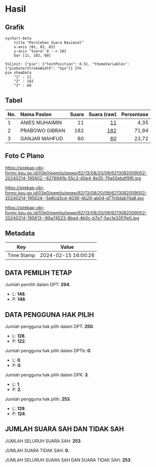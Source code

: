 # Hasil

## Grafik

```mermaid
xychart-beta
    title "Perolehan Suara Nasional"
    x-axis [01, 02, 03]
    y-axis "Suara" 0 --> 182
    bar [11, 182, 60]
```

```mermaid
%%{init: {"pie": {"textPosition": 0.5}, "themeVariables": {"pieOuterStrokeWidth": "5px"}} }%%
pie showData
    "1" : 11
    "2" : 182
    "3" : 60
```

## Tabel

| No. | Nama Paslon    | Suara | Suara (raw) | Persentase |
|:--- |:-------------- | -----:| -----------:| ----------:|
| 1   | ANIES MUHAIMIN | 11    | [11][p-1]   | 4,35       |
| 2   | PRABOWO GIBRAN | 182   | [182][p-2]  | 71,94      |
| 3   | GANJAR MAHFUD  | 60    | [60][p-3]   | 23,72      |


[p-1]: https://github.com/gigit-pemilu/pemilu-2024/blob/main/pilpres/hitung-suara/sub/62-kalimantan-tengah/sub/13-barito-timur/sub/08-raren-batuah/sub/2009-sibung/sub/002-tps/sub/paslon-1.txt
[p-2]: https://github.com/gigit-pemilu/pemilu-2024/blob/main/pilpres/hitung-suara/sub/62-kalimantan-tengah/sub/13-barito-timur/sub/08-raren-batuah/sub/2009-sibung/sub/002-tps/sub/paslon-2.txt
[p-3]: https://github.com/gigit-pemilu/pemilu-2024/blob/main/pilpres/hitung-suara/sub/62-kalimantan-tengah/sub/13-barito-timur/sub/08-raren-batuah/sub/2009-sibung/sub/002-tps/sub/paslon-3.txt

## Foto C Plano

https://sirekap-obj-formc.kpu.go.id/03e0/pemilu/ppwp/62/13/08/20/09/6213082009002-20240214-195602--6278941b-55c3-40e4-8e35-79a50ebdf9f6.jpg

https://sirekap-obj-formc.kpu.go.id/03e0/pemilu/ppwp/62/13/08/20/09/6213082009002-20240214-195624--5e8cd3cd-4036-4b29-ab04-d77c6dab74a8.jpg

https://sirekap-obj-formc.kpu.go.id/03e0/pemilu/ppwp/62/13/08/20/09/6213082009002-20240214-195613--89a74523-8bed-4b0c-b7e7-5ec1e3351fe0.jpg


## Metadata

| Key        | Value               |
| ---------- | ------------------- |
| Time Stamp | 2024-02-15 16:00:26 |


## DATA PEMILIH TETAP

Jumlah pemilih dalam DPT: **294**.
 * L: **148**.
 * P: **146**.

## DATA PENGGUNA HAK PILIH

Jumlah pengguna hak pilih dalam DPT: **250**.
 * L: **128**.
 * P: **122**.

Jumlah pengguna hak pilih dalam DPTb: **0**.
 * L: **0**.
 * P: **0**.

Jumlah pengguna hak pilih dalam DPK: **3**.
 * L: **1**.
 * P: **2**.

Jumlah pengguna hak pilih: **253**.
 * L: **129**.
 * P: **124**.

## JUMLAH SUARA SAH DAN TIDAK SAH

JUMLAH SELURUH SUARA SAH: **253**.

JUMLAH SUARA TIDAK SAH: **0**.

JUMLAH SELURUH SUARA SAH DAN SUARA TIDAK SAH: **253**.


